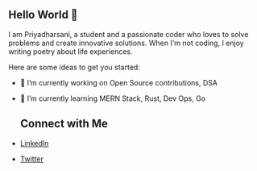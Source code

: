 ## Hello World 👋

I am Priyadharsani, a student and a passionate coder who loves to solve problems and create innovative solutions. When I'm not coding, I enjoy writing poetry about life experiences.

Here are some ideas to get you started:
- 🔭 I’m currently working on Open Source contributions, DSA
- 🌱 I’m currently learning MERN Stack, Rust, Dev Ops, Go

  ## Connect with Me
- [LinkedIn](https://www.linkedin.com/in/priyadharsani-ganapathi-4521b5255/) 
- [Twitter](https://x.com/priyad_g)

  
<!--
**PriyaD17/PriyaD17** is a ✨ _special_ ✨ repository because its `README.md` (this file) appears on your GitHub profile.




- 👯 I’m looking to collaborate on ...
- 🤔 I’m looking for help with ...

- 📫 How to reach me: ...
- 😄 Pronouns: ...
- ⚡ Fun fact: ...
-->
